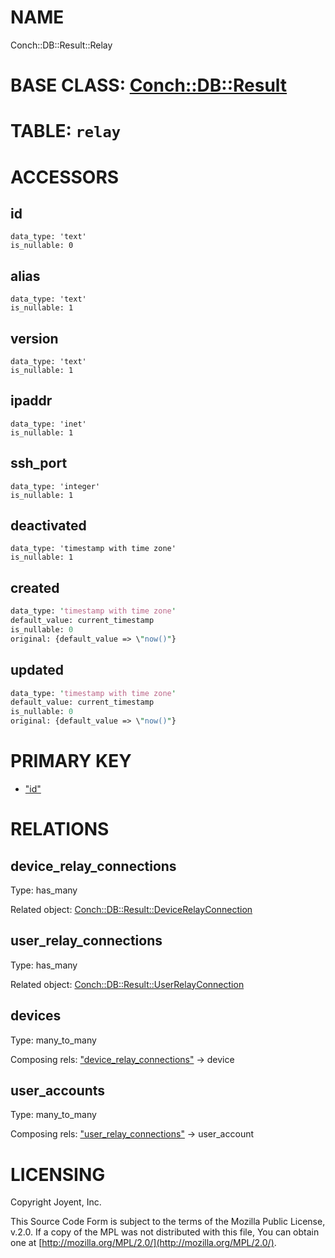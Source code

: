 # NAME

Conch::DB::Result::Relay

# BASE CLASS: [Conch::DB::Result](/modules/Conch::DB::Result)

# TABLE: `relay`

# ACCESSORS

## id

```
data_type: 'text'
is_nullable: 0
```

## alias

```
data_type: 'text'
is_nullable: 1
```

## version

```
data_type: 'text'
is_nullable: 1
```

## ipaddr

```
data_type: 'inet'
is_nullable: 1
```

## ssh\_port

```
data_type: 'integer'
is_nullable: 1
```

## deactivated

```
data_type: 'timestamp with time zone'
is_nullable: 1
```

## created

```perl
data_type: 'timestamp with time zone'
default_value: current_timestamp
is_nullable: 0
original: {default_value => \"now()"}
```

## updated

```perl
data_type: 'timestamp with time zone'
default_value: current_timestamp
is_nullable: 0
original: {default_value => \"now()"}
```

# PRIMARY KEY

- ["id"](#id)

# RELATIONS

## device\_relay\_connections

Type: has\_many

Related object: [Conch::DB::Result::DeviceRelayConnection](/modules/Conch::DB::Result::DeviceRelayConnection)

## user\_relay\_connections

Type: has\_many

Related object: [Conch::DB::Result::UserRelayConnection](/modules/Conch::DB::Result::UserRelayConnection)

## devices

Type: many\_to\_many

Composing rels: ["device\_relay\_connections"](#device_relay_connections) -> device

## user\_accounts

Type: many\_to\_many

Composing rels: ["user\_relay\_connections"](#user_relay_connections) -> user\_account

# LICENSING

Copyright Joyent, Inc.

This Source Code Form is subject to the terms of the Mozilla Public License,
v.2.0. If a copy of the MPL was not distributed with this file, You can obtain
one at [http://mozilla.org/MPL/2.0/](http://mozilla.org/MPL/2.0/).
